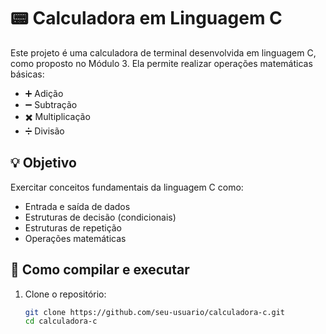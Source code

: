 # 📟 Calculadora em Linguagem C

Este projeto é uma calculadora de terminal desenvolvida em linguagem C, como proposto no Módulo 3. Ela permite realizar operações matemáticas básicas:

- ➕ Adição
- ➖ Subtração
- ✖️ Multiplicação
- ➗ Divisão

## 💡 Objetivo

Exercitar conceitos fundamentais da linguagem C como:

- Entrada e saída de dados
- Estruturas de decisão (condicionais)
- Estruturas de repetição
- Operações matemáticas

## 🚀 Como compilar e executar

1. Clone o repositório:
   ```bash
   git clone https://github.com/seu-usuario/calculadora-c.git
   cd calculadora-c
